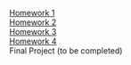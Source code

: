 [Homework 1](https://sveta1234555.github.io/genius-homework/genius-homework-1)<br>
[Homework 2](https://sveta1234555.github.io/genius-homework/genius-homework-2)<br>
[Homework 3](https://sveta1234555.github.io/genius-homework/genius-homework3)<br>
[Homework 4](https://sveta1234555.github.io/genius-homework/homework-4)<br>
Final Project (to be completed)
